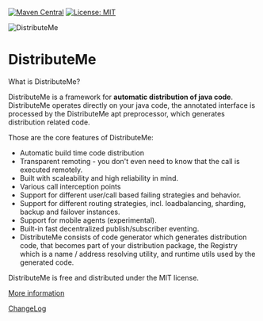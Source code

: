 [![Maven Central](https://maven-badges.herokuapp.com/maven-central/net.anotheria/distributeme-parent/badge.svg)](https://maven-badges.herokuapp.com/maven-central/net.anotheria/distributeme-parent)
[![License: MIT](https://img.shields.io/badge/License-MIT-green.svg)](https://opensource.org/licenses/MIT)

![DistributeMe](https://github.com/anotheria/distributeme/assets/2864497/f0ed65f8-fc6c-4fcb-9ee5-e4d3e60aac0e)



DistributeMe
============

What is DistributeMe?

DistributeMe is a framework for **automatic distribution of java code**. DistributeMe operates directly on your java code, 
the annotated interface is processed by the DistributeMe apt preprocessor, which generates distribution related code.

Those are the core features of DistributeMe:

* Automatic build time code distribution
* Transparent remoting - you don't even need to know that the call is executed remotely. 
* Built with scaleability and high reliability in mind.
* Various call interception points
* Support for different user/call based failing strategies and behavior.
* Support for different routing strategies, incl. loadbalancing, sharding, backup and failover instances.
* Support for mobile agents (experimental).
* Built-in fast decentralized publish/subscriber eventing. 
* DistributeMe consists of code generator which generates distribution code, that becomes part of your distribution package, the Registry which is a name / address resolving utility, and runtime utils used by the generated code.

DistributeMe is free and distributed under the MIT license.

[More information](https://github.com/anotheria/distributeme/wiki)

[ChangeLog](https://github.com/anotheria/distributeme/wiki/ChangeLog)



